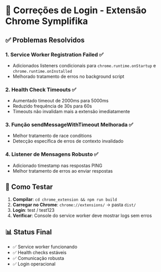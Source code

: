 # 🔧 Correções de Login - Extensão Chrome Symplifika

## ✅ Problemas Resolvidos

### 1. **Service Worker Registration Failed** ✅
- Adicionados listeners condicionais para `chrome.runtime.onStartup` e `chrome.runtime.onInstalled`
- Melhorado tratamento de erros no background script

### 2. **Health Check Timeouts** ✅  
- Aumentado timeout de 2000ms para 5000ms
- Reduzido frequência de 30s para 60s
- Timeouts não invalidam mais a extensão imediatamente

### 3. **Função sendMessageWithTimeout Melhorada** ✅
- Melhor tratamento de race conditions
- Detecção específica de erros de contexto invalidado

### 4. **Listener de Mensagens Robusto** ✅
- Adicionado timestamp nas respostas PING
- Melhor tratamento de erros ao enviar respostas

## 🧪 Como Testar

1. **Compilar**: `cd chrome_extension && npm run build`
2. **Carregar no Chrome**: `chrome://extensions/` → pasta `dist/`
3. **Login**: test / test123
4. **Verificar**: Console do service worker deve mostrar logs sem erros

## 📊 Status Final
- ✅ Service worker funcionando
- ✅ Health checks estáveis  
- ✅ Comunicação robusta
- ✅ Login operacional
